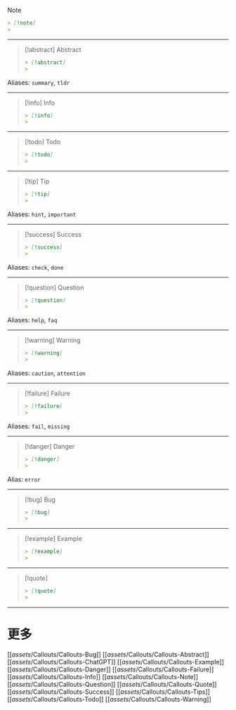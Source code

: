 > [!note]
>
>```md
>> [!note]
>>
>```

---

>[!abstract] Abstract
>
>```md
>> [!abstract]
>>
>```
>
Aliases: `summary`, `tldr`

---

>[!info] Info
>
>```md
>> [!info]
>>
>```

---

>[!todo] Todo
>
>```md
>> [!todo]
>>
>```

---

>[!tip] Tip
>
>```md
>> [!tip]
>>
>```
>
Aliases: `hint`, `important`

---

>[!success] Success
>```md
>> [!success]
>>
>```
Aliases: `check`, `done`

---

>[!question] Question
>
>```md
>> [!question]
>>
>```
>
Aliases: `help`, `faq`

---

>[!warning] Warning
>
>```md
>> [!warning]
>>
>```
>
Aliases: `caution`, `attention`

---

>[!failure] Failure
>
>```md
>> [!failure]
>>
>```
>
Aliases: `fail`, `missing`

---

>[!danger] Danger
>
>```md
>> [!danger]
>>
>```
>
Alias: `error`

---

>[!bug] Bug
>
>```md
>> [!bug]
>>
>```

---

>[!example] Example
>
>```md
>> [!example]
>>
>```

---

>[!quote]
>
>```md
>> [!quote]
>>
>```

---
# 更多
[[_assets_/Callouts/Callouts-Bug]]
[[_assets_/Callouts/Callouts-Abstract]]
[[_assets_/Callouts/Callouts-ChatGPT]]
[[_assets_/Callouts/Callouts-Example]]
[[_assets_/Callouts/Callouts-Danger]]
[[_assets_/Callouts/Callouts-Failure]]
[[_assets_/Callouts/Callouts-Info]]
[[_assets_/Callouts/Callouts-Note]]
[[_assets_/Callouts/Callouts-Question]]
[[_assets_/Callouts/Callouts-Quote]]
[[_assets_/Callouts/Callouts-Success]]
[[_assets_/Callouts/Callouts-Tips]]
[[_assets_/Callouts/Callouts-Todo]]
[[_assets_/Callouts/Callouts-Warning]]

